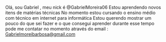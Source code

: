 Olá, sou Gabriel , meu nick é @GabrielMoreira06
Estou aprendendo novos itens de matérias técnicas
No momento estou cursando o ensino médio com técnico em internet para informática
Estou querendo mostrar um pouco do que sei fazer e o que consegui aprender durante esse tempo
pode me contatar no momento através do email : Gabrielmoreibarbosa@gmail.com

